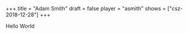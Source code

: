 +++
title = "Adam Smith"
draft = false
player = "asmith"
shows = ["csz-2018-12-28"]
+++

Hello World
